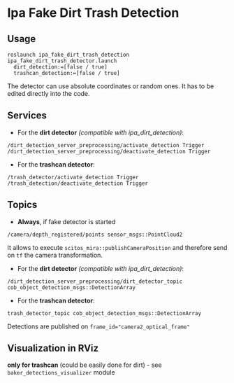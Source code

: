 # Ipa Fake Dirt Trash Detection

## Usage

```
roslaunch ipa_fake_dirt_trash_detection ipa_fake_dirt_trash_detector.launch
  dirt_detection:=[false / true]
  trashcan_detection:=[false / true]
```

The detector can use absolute coordinates or random ones. It has to be edited directly into the code.

## Services

* For the **dirt detector** _(compatible with ipa_dirt_detection)_:
```
/dirt_detection_server_preprocessing/activate_detection Trigger
/dirt_detection_server_preprocessing/deactivate_detection Trigger
```

* For the **trashcan detector**:
```
/trash_detector/activate_detection Trigger
/trash_detection/deactivate_detection Trigger
```

## Topics
* **Always**, if fake detector is started
```
/camera/depth_registered/points sensor_msgs::PointCloud2
```
It allows to execute `scitos_mira::publishCameraPosition` and therefore send on `tf` the camera transformation.

* For the **dirt detector** _(compatible with ipa_dirt_detection)_:
```
/dirt_detection_server_preprocessing/dirt_detector_topic cob_object_detection_msgs::DetectionArray
```

* For the **trashcan detector**:
```
trash_detector_topic cob_object_detection_msgs::DetectionArray
```

Detections are published on `frame_id="camera2_optical_frame"`

## Visualization in RViz

**only for trashcan** (could be easily done for dirt) - see `baker_detections_visualizer` module
